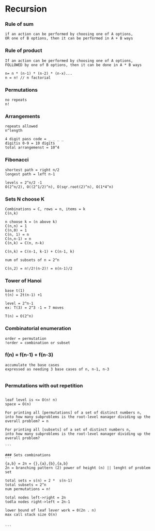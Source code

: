 # Recursion

### Rule of sum
```$xslt
if an action can be performed by choosing one of A options,
OR one of B options, then it can be performed in A + B ways
``` 

### Rule of product
```$xslt
If an action can be performed by choosing one of A options,
FOLLOWED by one of B options, then it can be done in A * B ways
 
n= n * (n-1) * (n-2) * (n-x)...
n = n! // n factorial
```

### Permutations
```$xslt
no repeats
n!
```

### Arrangements
```$xslt
repeats allowed
n^length

4 digit pass code = _ _ _ _
digitis 0-9 = 10 digits
total arrangemenst = 10^4 
```

### Fibonacci
```$xslt
shortest path = right n/2
longest path = left n-1

levels = 2^n/2 -1
O(2^n/2), O((2^1/2)^n), O(sqr.root(2)^n), O(1*4^n)
```

### Sets N choose K
```$xslt
Combinations = C, rows = n, items = k 
C(n,k)

n choose k = (n above k)
C(n,n) = 1
C(n,0) = 1
C(n, 1) = n
C(n,n-1) = n
C(n,k) = C(n, n-k)

C(n,k) = C(n-1, k-1) + C(n-1, k)

num of subsets of n = 2^n
 
C(n,2) = n!/2!(n-2)! = n(n-1)/2

```

### Tower of Hanoi
```$xslt
base t(1)
t(n) = 2t(n-1) +1

level = 2^n-1
ex: T(3) = 2^3 -1 = 7 moves

T(n) = O(2^n)
```

### Combinatorial enumeration
```$xslt
order = permutation
!order = combination or subset

```

###  f(n) = f(n-1) + f(n-3)
```$xslt
accumulate the base cases
expressed as needing 3 base cases of n, n-1, n-3


```

### Permutations with out repetition
````$xslt

leaf level is <= O(n! n)
space = O(n)

For printing all [permutations] of a set of distinct numbers n, 
into how many subproblems is the root-level manager dividing up the overall problem? = n

For printing all [subsets] of a set of distinct numbers n, 
into how many subproblems is the root-level manager dividing up the overall problem?

```

### Sets combinations
```
{a,b} = 2n = {},{a},{b},{a,b}
2n = branching pattern (2) power of height (n) || lenght of problem set

total sets = s(n) = 2 *  s(n-1) 
total subsets = 2^n
num permutations = n!

total nodes left->right = 2n
todla nodes right->left = 2n-1

lower bound of leaf lever work = 0(2n . n)
max call stack size O(n)


``` 
